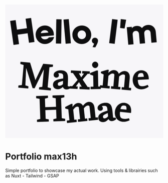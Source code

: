 <img src="./public/portfolio/main.png"  />

# Portfolio max13h

Simple portfolio to showcase my actual work. Using tools & librairies such as Nuxt - Tailwind - GSAP
